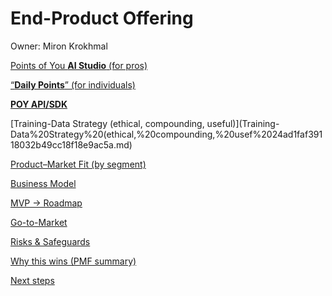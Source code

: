 # End-Product Offering

Owner: Miron Krokhmal

[Points of You **AI Studio** (for pros)](Points%20of%20You%20AI%20Studio%20(for%20pros)%2024ad1faf3911802d9224ed80b9b7ac04.md)

[“**Daily Points**” (for individuals)](%E2%80%9CDaily%20Points%E2%80%9D%20(for%20individuals)%2024ad1faf391180029c57d667214d3fa7.md)

[**POY API/SDK**](POY%20API%20SDK%2024ad1faf39118088a102e0809874bc43.md)

[Training-Data Strategy (ethical, compounding, useful)](Training-Data%20Strategy%20(ethical,%20compounding,%20usef%2024ad1faf39118032b49cc18f18e9ac5a.md)

[Product–Market Fit (by segment)](Product%E2%80%93Market%20Fit%20(by%20segment)%2024ad1faf391180ea93b8e4f52fddf8e2.md)

[Business Model](Business%20Model%2024ad1faf3911805692c0c3c4ecf7c2bd.md)

[MVP → Roadmap](MVP%20%E2%86%92%20Roadmap%2024ad1faf391180f49fdfee6a4a336744.md)

[Go-to-Market](Go-to-Market%2024ad1faf391180c4a93fdc4bccc8d9ce.md)

[Risks & Safeguards](Risks%20&%20Safeguards%2024ad1faf3911806f948fc123319de50b.md)

[Why this wins (PMF summary)](Why%20this%20wins%20(PMF%20summary)%2024ad1faf3911807ea578ce4beb8718b8.md)

[Next steps](Next%20steps%2024ad1faf391180f4b8faffd0b0cc1dd3.md)